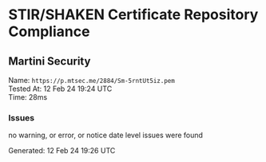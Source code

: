 # STIR/SHAKEN Certificate Repository Compliance

## Martini Security

Name: `https://p.mtsec.me/2884/Sm-5rntUt5iz.pem`\
Tested At: 12 Feb 24 19:24 UTC\
Time: 28ms

### Issues

no warning, or error, or notice date level issues were found

Generated: 12 Feb 24 19:26 UTC
